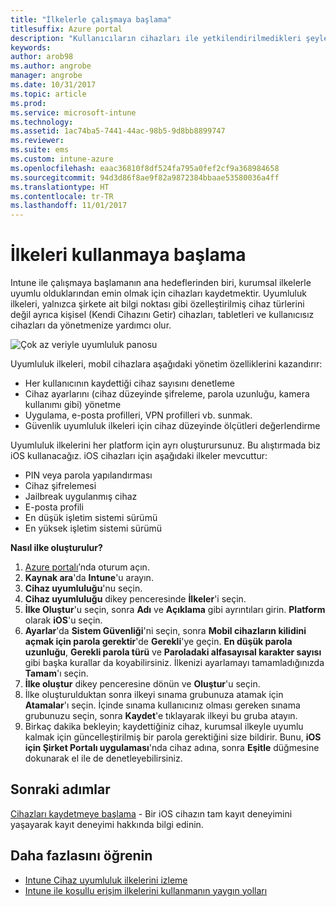 ```yaml
---
title: "İlkelerle çalışmaya başlama"
titlesuffix: Azure portal
description: "Kullanıcıların cihazları ile yetkilendirilmedikleri şeyler yapmasını önlemek için ilkeler oluşturun."
keywords: 
author: arob98
ms.author: angrobe
manager: angrobe
ms.date: 10/31/2017
ms.topic: article
ms.prod: 
ms.service: microsoft-intune
ms.technology: 
ms.assetid: 1ac74ba5-7441-44ac-98b5-9d8bb8899747
ms.reviewer: 
ms.suite: ems
ms.custom: intune-azure
ms.openlocfilehash: eaac36810f8df524fa795a0fef2cf9a368984658
ms.sourcegitcommit: 94d3d86f8ae9f82a9872384bbaae53580036a4ff
ms.translationtype: HT
ms.contentlocale: tr-TR
ms.lasthandoff: 11/01/2017
---
```

# <a name="get-started-with-policies"></a>İlkeleri kullanmaya başlama

Intune ile çalışmaya başlamanın ana hedeflerinden biri, kurumsal ilkelerle uyumlu olduklarından emin olmak için cihazları kaydetmektir. Uyumluluk ilkeleri, yalnızca şirkete ait bilgi noktası gibi özelleştirilmiş cihaz türlerini değil ayrıca kişisel (Kendi Cihazını Getir) cihazları, tabletleri ve kullanıcısız cihazları da yönetmenize yardımcı olur.

![Çok az veriyle uyumluluk panosu](/intune/media/generic-compliance-dashboard.png)

Uyumluluk ilkeleri, mobil cihazlara aşağıdaki yönetim özelliklerini kazandırır:

* Her kullanıcının kaydettiği cihaz sayısını denetleme
* Cihaz ayarlarını (cihaz düzeyinde şifreleme, parola uzunluğu, kamera kullanımı gibi) yönetme
* Uygulama, e-posta profilleri, VPN profilleri vb. sunmak.
* Güvenlik uyumluluk ilkeleri için cihaz düzeyinde ölçütleri değerlendirme

Uyumluluk ilkelerini her platform için ayrı oluşturursunuz. Bu alıştırmada biz iOS kullanacağız. iOS cihazları için aşağıdaki ilkeler mevcuttur:

* PIN veya parola yapılandırması
* Cihaz şifrelemesi
* Jailbreak uygulanmış cihaz
* E-posta profili
* En düşük işletim sistemi sürümü
* En yüksek işletim sistemi sürümü

__Nasıl ilke oluşturulur?__

1. [Azure portalı](https://portal.azure.com)’nda oturum açın.
2. **Kaynak ara**'da **Intune**'u arayın.
3. **Cihaz uyumluluğu**'nu seçin.
4. **Cihaz uyumluluğu** dikey penceresinde **İlkeler**'i seçin.
5. **İlke Oluştur**'u seçin, sonra **Adı** ve **Açıklama** gibi ayrıntıları girin. **Platform** olarak **iOS**'u seçin.
6. **Ayarlar**'da **Sistem Güvenliği**'ni seçin, sonra **Mobil cihazların kilidini açmak için parola gerektir**'de **Gerekli**'ye geçin. **En düşük parola uzunluğu**, **Gerekli parola türü** ve **Paroladaki alfasayısal karakter sayısı** gibi başka kurallar da koyabilirsiniz. İlkenizi ayarlamayı tamamladığınızda **Tamam**'ı seçin.
7. **İlke oluştur** dikey penceresine dönün ve **Oluştur**'u seçin.
8. İlke oluşturulduktan sonra ilkeyi sınama grubunuza atamak için **Atamalar**'ı seçin. İçinde sınama kullanıcınız olması gereken sınama grubunuzu seçin, sonra **Kaydet**'e tıklayarak ilkeyi bu gruba atayın.
9. Birkaç dakika bekleyin; kaydettiğiniz cihaz, kurumsal ilkeyle uyumlu kalmak için güncelleştirilmiş bir parola gerektiğini size bildirir. Bunu, **iOS için Şirket Portalı uygulaması**'nda cihaz adına, sonra **Eşitle** düğmesine dokunarak el ile de denetleyebilirsiniz.

## <a name="next-steps"></a>Sonraki adımlar

[Cihazları kaydetmeye başlama](get-started-enroll.md) - Bir iOS cihazın tam kayıt deneyimini yaşayarak kayıt deneyimi hakkında bilgi edinin.

## <a name="learn-more"></a>Daha fazlasını öğrenin

* [Intune Cihaz uyumluluk ilkelerini izleme](compliance-policy-monitor.md)
* [Intune ile koşullu erişim ilkelerini kullanmanın yaygın yolları](conditional-access-intune-common-ways-use.md)
